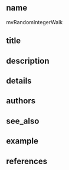 ## name
mvRandomIntegerWalk
## title
## description
## details
## authors
## see_also
## example
## references
